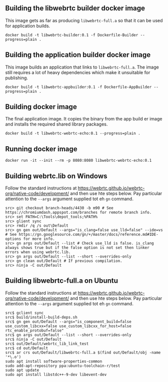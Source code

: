 ## Building the libwebrtc builder docker image

This image gets as far as producing `libwebrtc-full.a` so that it can be used for application builds.

`docker build -t libwebrtc-builder:0.1 -f Dockerfile-Builder --progress=plain .`

## Building the application builder docker image

This image builds an application that links to `libwebrtc-full.a`. The image still requires a lot of heavy dependencies which make it unsuitable for publishing.

`docker build -t libwebrtc-appbuilder:0.1 -f Dockerfile-AppBuilder --progress=plain .`

## Building docker image

The final application image. It copies the binary from the app build er image and installs the required shared library packages.

`docker build -t libwebrtc-webrtc-echo:0.1 --progress=plain .`

## Running docker image

`docker run -it --init --rm -p 8080:8080 libwebrtc-webrtc-echo:0.1`

## Building webrtc.lib on Windows

Follow the standard instructions at https://webrtc.github.io/webrtc-org/native-code/development/ and then use hte steps below. Pay particular attention to the `--args` argument supplied tot eh `gn` command.

````
src> git checkout branch-heads/4430 -b m90 # See https://chromiumdash.appspot.com/branches for remote branch info.
src> set PATH=C:\Tools\depot_tools;%PATH%
src> glient sync
src> rmdir /q /s out\Default
src> gn gen out/Default --args="is_clang=false use_lld=false" --ide=vs # See https://gn.googlesource.com/gn/+/master/docs/reference.md#IDE-options for more info.
src> gn args out/Default --list # Check use_lld is false. is_clang always shows true but if the false option is not set then linker errors when using webrtc.lib.
src> gn args out/Default --list --short --overrides-only
src> gn clean out/Default # If previous compilation.
src> ninja -C out/Default
````

## Building libwebrtc-full.a on Ubuntu

Follow the standard instructions at https://webrtc.github.io/webrtc-org/native-code/development/ and then use hte steps below. Pay particular attention to the `--args` argument supplied tot eh `gn` command.

````
src$ gclient sync
src$ build/install-build-deps.sh
src$ gn gen out/Default --args="is_component_build=false use_custom_libcxx=false use_custom_libcxx_for_host=false rtc_enable_protobuf=false"
src$ gn args out/Default --list --short --overrides-only
src$ ninja -C out/Default
src$ out/Default/webrtc_lib_link_test
src$ cd out/Default
src$ ar crs out/Default/libwebrtc-full.a $(find out/Default/obj -name '*\.o')
sudo apt install software-properties-common
sudo add-apt-repository ppa:ubuntu-toolchain-r/test
sudo apt update
sudo apt install libstdc++-9-dev libevent-dev
````
